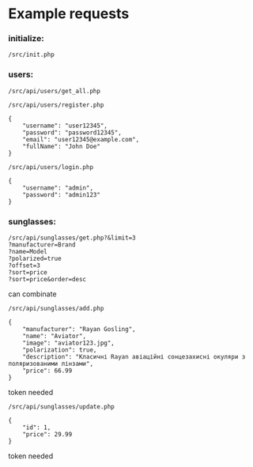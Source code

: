 # Example requests

### initialize:

```
/src/init.php
```

### users:

```
/src/api/users/get_all.php
```

```
/src/api/users/register.php

{
    "username": "user12345",
    "password": "password12345",
    "email": "user12345@example.com",
    "fullName": "John Doe"
}
```

```
/src/api/users/login.php

{
    "username": "admin",
    "password": "admin123"
}
```

### sunglasses:

```
/src/api/sunglasses/get.php?&limit=3
?manufacturer=Brand
?name=Model
?polarized=true
?offset=3
?sort=price
?sort=price&order=desc
```

can combinate

```
/src/api/sunglasses/add.php

{
    "manufacturer": "Rayan Gosling",
    "name": "Aviator",
    "image": "aviator123.jpg",
    "polarization": true,
    "description": "Класичні Rayan авіаційні сонцезахисні окуляри з поляризованими лінзами",
    "price": 66.99
}
```

token needed

```
/src/api/sunglasses/update.php

{
    "id": 1,
    "price": 29.99
}
```

token needed

